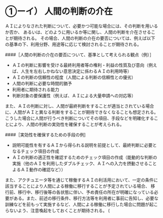 # ①ーイ） 人間の判断の介在

ＡＩによりなされた判断について、必要かつ可能な場合には、その判断を用いるか否か、
あるいは、どのように用いるか等に関し、人間の判断を介在させることが期待される。
その場合、人間の判断の介在の要否については、例えば以下の基準の下、利用分野、用途等に応じて検討されることが期待される。

####［人間の判断の介在の要否について、基準として考えられる観点（例）］
* ＡＩの判断に影響を受ける最終利用者等の権利・利益の性質及び意向（例えば、人生を左右しかねない意思決定に係わるＡＩの利用時等）
* ＡＩの判断の信頼性の程度（人間による判断の信頼性との優劣）
* 人間の判断に必要な時間的猶予
* 利用者に期待される能力
* 判断対象の要保護性（例えば、ＡＩによる大量申請への対応等）

また、ＡＩの判断に対し、人間が最終判断をすることが適当とされている場合に、人間がＡＩと異なる判断をすることが期待できなくなることも想定される。
こうした場合に人間が行うべき判断についてその項目、手段などを明確化することにより、人間の判断の実効性を確保することが考えられる。

####［実効性を確保するための手段の例]
* 説明可能性を有するＡＩから得られる説明を前提として、最終判断に必要となるチェック項目の作成
* ＡＩの判断の適正性を確認するためのチェック項目の作成（能動的な判断の実施（他のＡＩを利用したダブルチェック、ＡＩへの入力を摂動させることよるＡＩ動作の確認など））

また、アクチュエータ等を通じて稼働するＡＩの利活用において、一定の条件に該当することにより人間による稼働に移行することが予定されている場合、
移行前、移行中、移行後等の各状態に伴い、予め責任の所在が明確になっている必要がある。また、前述の移行条件、移行方法等を利用者に事前に告知し、必要な訓練などを前もって実施するなど、人間による稼働に移行した場合に問題が起こらないよう、注意喚起をしておくことが期待される。 (